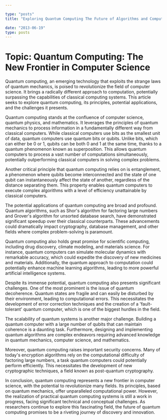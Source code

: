```yaml
---

type: "posts"
title: "Exploring Quantum Computing The Future of Algorithms and Computation"

date: "2013-06-19"
type: posts
---
```



# Topic: Quantum Computing: The New Frontier in Computer Science

Quantum computing, an emerging technology that exploits the strange laws of quantum mechanics, is poised to revolutionize the field of computer science. It brings a radically different approach to computation, potentially surpassing the capabilities of classical computing systems. This article seeks to explore quantum computing, its principles, potential applications, and the challenges it presents.

Quantum computing stands at the confluence of computer science, quantum physics, and mathematics. It leverages the principles of quantum mechanics to process information in a fundamentally different way from classical computers. While classical computers use bits as the smallest unit of data, quantum computers use quantum bits or qubits. Unlike bits, which can either be 0 or 1, qubits can be both 0 and 1 at the same time, thanks to a quantum phenomenon known as superposition. This allows quantum computers to process a vast number of computations simultaneously, potentially outperforming classical computers in solving complex problems.

Another critical principle that quantum computing relies on is entanglement, a phenomenon where qubits become interconnected and the state of one qubit can instantaneously affect the state of another, regardless of the distance separating them. This property enables quantum computers to execute complex algorithms with a level of efficiency unattainable by classical computers.

The potential applications of quantum computing are broad and profound. Quantum algorithms, such as Shor's algorithm for factoring large numbers and Grover's algorithm for unsorted database search, have demonstrated significant speedup over their classical counterparts. These advancements could dramatically impact cryptography, database management, and other fields where complex problem-solving is paramount.

Quantum computing also holds great promise for scientific computing, including drug discovery, climate modeling, and materials science. For instance, quantum computers can simulate molecular dynamics with remarkable accuracy, which could expedite the discovery of new medicines and materials. Additionally, the quantum approach to computation could potentially enhance machine learning algorithms, leading to more powerful artificial intelligence systems.

Despite its immense potential, quantum computing also presents significant challenges. One of the most prominent is the issue of quantum decoherence. Quantum states are fragile and can easily be disturbed by their environment, leading to computational errors. This necessitates the development of error correction techniques and the creation of a 'fault-tolerant' quantum computer, which is one of the biggest hurdles in the field.

The scalability of quantum systems is another major challenge. Building a quantum computer with a large number of qubits that can maintain coherence is a daunting task. Furthermore, designing and implementing quantum algorithms are complex endeavors requiring advanced knowledge in quantum mechanics, computer science, and mathematics.

Moreover, quantum computing raises important security concerns. Many of today's encryption algorithms rely on the computational difficulty of factoring large numbers, a task quantum computers could potentially perform efficiently. This necessitates the development of new cryptographic techniques, a field known as post-quantum cryptography.

In conclusion, quantum computing represents a new frontier in computer science, with the potential to revolutionize many fields. Its principles, based on quantum mechanics, offer unparalleled computational power. However, the realization of practical quantum computing systems is still a work in progress, facing significant technical and conceptual challenges. As researchers continue to explore this fascinating field, the future of quantum computing promises to be a riveting journey of discovery and innovation.
